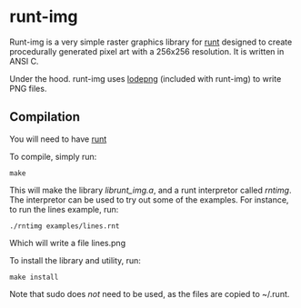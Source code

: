 # runt-img

Runt-img is a very simple raster graphics library for 
[runt](https://www.github.com/paulbatchelor/runt.git)
designed to create procedurally generated pixel art with a 256x256 resolution.
It is written in ANSI C. 

Under the hood. runt-img uses 
[lodepng](http://www.lodev.org/lodepng) (included with
runt-img) to write PNG files. 

## Compilation

You will need to have [runt](installed)

To compile, simply run:

    make

This will make the library *librunt_img.a*, and a runt interpretor called
*rntimg*. The interpretor can be used to try out some of the examples. For 
instance, to run the lines example, run:

    ./rntimg examples/lines.rnt

Which will write a file lines.png

To install the library and utility, run:

    make install

Note that sudo does *not* need to be used, as the files are copied to
~/.runt.
